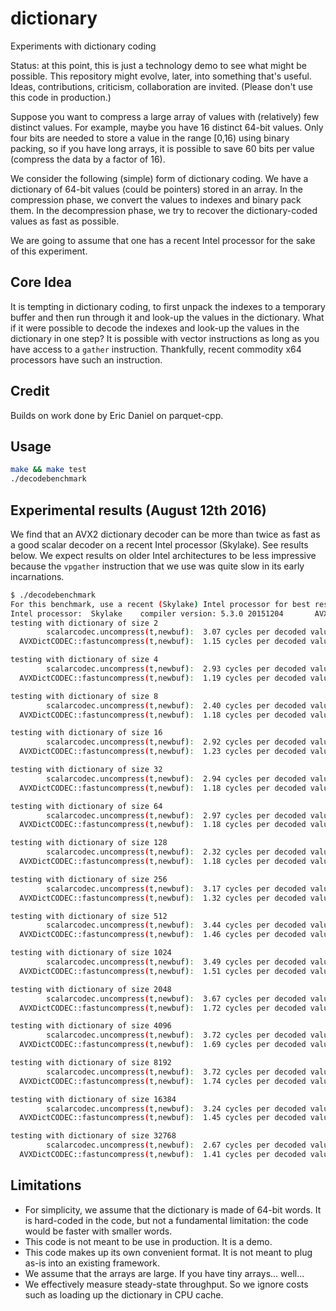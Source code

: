 # dictionary
Experiments with dictionary coding

Status: at this point, this is just a technology demo to see what might be possible.
This repository might evolve, later, into something that's useful. Ideas, contributions,
criticism, collaboration are invited. (Please don't use this code in production.)

Suppose you want to compress a large array of values with
(relatively) few distinct values. For example, maybe you have 16 distinct 64-bit
values. Only four bits are needed to store a value in the range [0,16) using
binary packing,  so if you have long arrays, it is possible to save 60 bits per value (compress
the data by a factor of 16).


We consider the following (simple) form of dictionary coding. We
have a dictionary of 64-bit values (could be pointers) stored
in an array. In the compression phase, we convert the values to indexes
and binary pack them. In the decompression phase, we
try to recover the dictionary-coded values as fast as possible.

We are going to assume that one has a recent Intel processor
for the sake of this experiment.

## Core Idea

It is tempting in dictionary coding, to first unpack the indexes to a temporary buffer
and then run through it and look-up the values in the dictionary. What if it were possible
to decode the indexes and look-up the values in the dictionary in one step?
It is possible with vector instructions as long as you have access to a ``gather`` 
instruction. Thankfully, recent commodity x64 processors have such an instruction.

## Credit

Builds on work done by Eric Daniel on parquet-cpp.  

## Usage

```bash
make && make test
./decodebenchmark
```

## Experimental results (August 12th 2016)

We find that an AVX2 dictionary decoder can be more than twice as fast as a good scalar decoder
on a recent Intel processor (Skylake). See results below. We expect results on older
Intel architectures to be less impressive because the ``vpgather`` instruction that we use was 
quite slow in its early incarnations.

```bash
$ ./decodebenchmark
For this benchmark, use a recent (Skylake) Intel processor for best results.
Intel processor:  Skylake	 compiler version: 5.3.0 20151204		AVX2 is available.
testing with dictionary of size 2
        scalarcodec.uncompress(t,newbuf):  3.07 cycles per decoded value
  AVXDictCODEC::fastuncompress(t,newbuf):  1.15 cycles per decoded value

testing with dictionary of size 4
        scalarcodec.uncompress(t,newbuf):  2.93 cycles per decoded value
  AVXDictCODEC::fastuncompress(t,newbuf):  1.19 cycles per decoded value

testing with dictionary of size 8
        scalarcodec.uncompress(t,newbuf):  2.40 cycles per decoded value
  AVXDictCODEC::fastuncompress(t,newbuf):  1.18 cycles per decoded value

testing with dictionary of size 16
        scalarcodec.uncompress(t,newbuf):  2.92 cycles per decoded value
  AVXDictCODEC::fastuncompress(t,newbuf):  1.23 cycles per decoded value

testing with dictionary of size 32
        scalarcodec.uncompress(t,newbuf):  2.94 cycles per decoded value
  AVXDictCODEC::fastuncompress(t,newbuf):  1.18 cycles per decoded value

testing with dictionary of size 64
        scalarcodec.uncompress(t,newbuf):  2.97 cycles per decoded value
  AVXDictCODEC::fastuncompress(t,newbuf):  1.18 cycles per decoded value

testing with dictionary of size 128
        scalarcodec.uncompress(t,newbuf):  2.32 cycles per decoded value
  AVXDictCODEC::fastuncompress(t,newbuf):  1.18 cycles per decoded value

testing with dictionary of size 256
        scalarcodec.uncompress(t,newbuf):  3.17 cycles per decoded value
  AVXDictCODEC::fastuncompress(t,newbuf):  1.32 cycles per decoded value

testing with dictionary of size 512
        scalarcodec.uncompress(t,newbuf):  3.44 cycles per decoded value
  AVXDictCODEC::fastuncompress(t,newbuf):  1.46 cycles per decoded value

testing with dictionary of size 1024
        scalarcodec.uncompress(t,newbuf):  3.49 cycles per decoded value
  AVXDictCODEC::fastuncompress(t,newbuf):  1.51 cycles per decoded value

testing with dictionary of size 2048
        scalarcodec.uncompress(t,newbuf):  3.67 cycles per decoded value
  AVXDictCODEC::fastuncompress(t,newbuf):  1.72 cycles per decoded value

testing with dictionary of size 4096
        scalarcodec.uncompress(t,newbuf):  3.72 cycles per decoded value
  AVXDictCODEC::fastuncompress(t,newbuf):  1.69 cycles per decoded value

testing with dictionary of size 8192
        scalarcodec.uncompress(t,newbuf):  3.72 cycles per decoded value
  AVXDictCODEC::fastuncompress(t,newbuf):  1.74 cycles per decoded value

testing with dictionary of size 16384
        scalarcodec.uncompress(t,newbuf):  3.24 cycles per decoded value
  AVXDictCODEC::fastuncompress(t,newbuf):  1.45 cycles per decoded value

testing with dictionary of size 32768
        scalarcodec.uncompress(t,newbuf):  2.67 cycles per decoded value
  AVXDictCODEC::fastuncompress(t,newbuf):  1.41 cycles per decoded value

```

## Limitations
- For simplicity, we assume that the dictionary is made of 64-bit words. It is hard-coded in the code, but not a fundamental limitation: the code would be faster with smaller words.
- This code is not meant to be use in production. It is a demo.
- This code makes up its own convenient format. It is not meant to plug as-is into an existing framework.
- We assume that the arrays are large. If you have tiny arrays... well...
- We effectively measure steady-state throughput. So we ignore costs such as loading up the dictionary in CPU cache.


